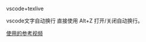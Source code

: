 vscode+texlive

vscode文字自动换行
直接使用 Alt+Z 打开/关闭自动换行。

[使用的参考视频](https://www.bilibili.com/video/BV1y8411P7qs/?spm_id_from=333.337.search-card.all.click&vd_source=ee28f748a7042b99cf81403720f8106e)
